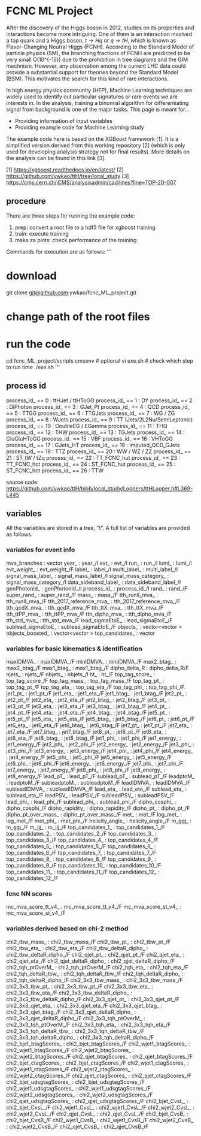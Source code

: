 # FCNC ML Project

After the discovery of the Higgs boson in 2012, studies on its properties and interactions become more intriguing.
One of them is an interaction involved a top quark and a Higgs boson, $t \to Hq$ or $q \to tH$, which is known as Flavor-Changing Neutral Higgs (FCNH).
According to the Standard Model of particle physics (SM),
the branching fractions of FCNH are predicted to be very small O(10^{-15}) due to the prohibition in tree diagrams and the GIM mechnism.
However, any observation among the current LHC data could provide a substantial support for theories beyond the Standard Model (BSM).
This motivates the search for this kind of rare interactions.

In high energy physics community (HEP), Machine Learning techniques are widely used to identify out particular signatures or rare events we are interests in.
In the analysis, training a binomial algorithm for differentiating signal from background is one of the major tasks.
This page is meant for...
- Providing information of input variables
- Providing example code for Machine Learning study

The example code here is based on the XGBoost framework [1].
It is a simplified version derived from this working repository [2] (which is only used for developing analysis strategy not for final results). 
More details on the analysis can be found in this link [3].

[1] https://xgboost.readthedocs.io/en/latest/
[2] https://github.com/ywkao/ttH/tree/local_study
[3] https://cms.cern.ch/iCMS/analysisadmin/cadilines?line=TOP-20-007

## procedure
There are three steps for running the example code:
1. prep: convert a root file to a hdf5 file for xgboost training 
2. train: execute training
3. make za plots: check performance of the training

Commands for execution are as follows:
'''
# download
git clone git@github.com:ywkao/fcnc_ML_project.git

# change path of the root files

# run the code
cd fcnc_ML_project/scripts
cmsenv # optional
vi exe.sh # check which step to run
time ./exe.sh
'''

## process id
process_id_ ==  0 : ttHJet / ttHToGG
process_id_ ==  1 : DY
process_id_ ==  2 : DiPhoton
process_id_ ==  3 : GJet_Pt
process_id_ ==  4 : QCD
process_id_ ==  5 : TTGG
process_id_ ==  6 : TTGJets
process_id_ ==  7 : WG / ZG
process_id_ ==  8 : WJets
process_id_ ==  9 : TT (Jets/2L2Nu/SemiLeptonic)
process_id_ == 10 : DoubleEG / EGamma
process_id_ == 11 : THQ
process_id_ == 12 : THW
process_id_ == 13 : TGJets
process_id_ == 14 : GluGluHToGG
process_id_ == 15 : VBF
process_id_ == 16 : VHToGG
process_id_ == 17 : GJets_HT
process_id_ == 18 : imputed_QCD_GJets
process_id_ == 19 : TTZ
process_id_ == 20 : WW / WZ / ZZ
process_id_ == 21 : ST_tW / tZq
process_id_ == 22 : TT_FCNC_hut
process_id_ == 23 : TT_FCNC_hct
process_id_ == 24 : ST_FCNC_hut
process_id_ == 25 : ST_FCNC_hct
process_id_ == 26 : TTW

source code: https://github.com/ywkao/ttH/blob/local_study/Loopers/ttHLooper.h#L369-L445

## variables
All the variables are stored in a tree, "t".
A full list of variables are provided as follows.

### variables for event info
mva_branches                : vector<string>
year_                       : year_/I
evt_                        : evt_/l
run_                        : run_/l
lumi_                       : lumi_/l
evt_weight_                 : evt_weight_/F
label_                      : label_/I
multi_label_                : multi_label_/I
signal_mass_label_          : signal_mass_label_/I
signal_mass_category_       : signal_mass_category_/I
data_sideband_label_        : data_sideband_label_/I
genPhotonId_                : genPhotonId_/I
process_id_                 : process_id_/I
rand_                       : rand_/F
super_rand_                 : super_rand_/F
mass_                       : mass_/F
tth_runII_mva_              : tth_runII_mva_/F
tth_2017_reference_mva_     : tth_2017_reference_mva_/F
tth_qcdX_mva_               : tth_qcdX_mva_/F
tth_ttX_mva_                : tth_ttX_mva_/F
tth_ttPP_mva_               : tth_ttPP_mva_/F
tth_dipho_mva_              : tth_dipho_mva_/F
tth_std_mva_                : tth_std_mva_/F
lead_sigmaEtoE_             : lead_sigmaEtoE_/F
sublead_sigmaEtoE_          : sublead_sigmaEtoE_/F
objects_                    : vector<vector<float> >
objects_boosted_            : vector<vector<float> >
top_candidates_             : vector<float>

### variables for basic kinematics & identification
maxIDMVA_                   : maxIDMVA_/F
minIDMVA_                   : minIDMVA_/F
max2_btag_                  : max2_btag_/F
max1_btag_                  : max1_btag_/F
dipho_delta_R               : dipho_delta_R/F
njets_                      : njets_/F
nbjets_                     : nbjets_/I
ht_                         : ht_/F
top_tag_score_              : top_tag_score_/F
top_tag_mass_               : top_tag_mass_/F
top_tag_pt_                 : top_tag_pt_/F
top_tag_eta_                : top_tag_eta_/F
top_tag_phi_                : top_tag_phi_/F
jet1_pt_                    : jet1_pt_/F
jet1_eta_                   : jet1_eta_/F
jet1_btag_                  : jet1_btag_/F
jet2_pt_                    : jet2_pt_/F
jet2_eta_                   : jet2_eta_/F
jet2_btag_                  : jet2_btag_/F
jet3_pt_                    : jet3_pt_/F
jet3_eta_                   : jet3_eta_/F
jet3_btag_                  : jet3_btag_/F
jet4_pt_                    : jet4_pt_/F
jet4_eta_                   : jet4_eta_/F
jet4_btag_                  : jet4_btag_/F
jet5_pt_                    : jet5_pt_/F
jet5_eta_                   : jet5_eta_/F
jet5_btag_                  : jet5_btag_/F
jet6_pt_                    : jet6_pt_/F
jet6_eta_                   : jet6_eta_/F
jet6_btag_                  : jet6_btag_/F
jet7_pt_                    : jet7_pt_/F
jet7_eta_                   : jet7_eta_/F
jet7_btag_                  : jet7_btag_/F
jet8_pt_                    : jet8_pt_/F
jet8_eta_                   : jet8_eta_/F
jet8_btag_                  : jet8_btag_/F
jet1_phi_                   : jet1_phi_/F
jet1_energy_                : jet1_energy_/F
jet2_phi_                   : jet2_phi_/F
jet2_energy_                : jet2_energy_/F
jet3_phi_                   : jet3_phi_/F
jet3_energy_                : jet3_energy_/F
jet4_phi_                   : jet4_phi_/F
jet4_energy_                : jet4_energy_/F
jet5_phi_                   : jet5_phi_/F
jet5_energy_                : jet5_energy_/F
jet6_phi_                   : jet6_phi_/F
jet6_energy_                : jet6_energy_/F
jet7_phi_                   : jet7_phi_/F
jet7_energy_                : jet7_energy_/F
jet8_phi_                   : jet8_phi_/F
jet8_energy_                : jet8_energy_/F
lead_pT_                    : lead_pT_/F
sublead_pT_                 : sublead_pT_/F
leadptoM_                   : leadptoM_/F
subleadptoM_                : subleadptoM_/F
leadIDMVA_                  : leadIDMVA_/F
subleadIDMVA_               : subleadIDMVA_/F
lead_eta_                   : lead_eta_/F
sublead_eta_                : sublead_eta_/F
leadPSV_                    : leadPSV_/F
subleadPSV_                 : subleadPSV_/F
lead_phi_                   : lead_phi_/F
sublead_phi_                : sublead_phi_/F
dipho_cosphi_               : dipho_cosphi_/F
dipho_rapidity_             : dipho_rapidity_/F
dipho_pt_                   : dipho_pt_/F
dipho_pt_over_mass_         : dipho_pt_over_mass_/F
met_                        : met_/F
log_met_                    : log_met_/F
met_phi_                    : met_phi_/F
helicity_angle_             : helicity_angle_/F
m_ggj_                      : m_ggj_/F
m_jjj_                      : m_jjj_/F
top_candidates_1_           : top_candidates_1_/F
top_candidates_2_           : top_candidates_2_/F
top_candidates_3_           : top_candidates_3_/F
top_candidates_4_           : top_candidates_4_/F
top_candidates_5_           : top_candidates_5_/F
top_candidates_6_           : top_candidates_6_/F
top_candidates_7_           : top_candidates_7_/F
top_candidates_8_           : top_candidates_8_/F
top_candidates_9_           : top_candidates_9_/F
top_candidates_10_          : top_candidates_10_/F
top_candidates_11_          : top_candidates_11_/F
top_candidates_12_          : top_candidates_12_/F

### fcnc NN scores
mc_mva_score_tt_v4_         : mc_mva_score_tt_v4_/F
mc_mva_score_st_v4_         : mc_mva_score_st_v4_/F

### variables derived based on chi-2 method
chi2_tbw_mass_              : chi2_tbw_mass_/F
chi2_tbw_pt_                : chi2_tbw_pt_/F
chi2_tbw_eta_               : chi2_tbw_eta_/F
chi2_tbw_deltaR_dipho_      : chi2_tbw_deltaR_dipho_/F
chi2_qjet_pt_               : chi2_qjet_pt_/F
chi2_qjet_eta_              : chi2_qjet_eta_/F
chi2_qjet_deltaR_dipho_     : chi2_qjet_deltaR_dipho_/F
chi2_tqh_ptOverM_           : chi2_tqh_ptOverM_/F
chi2_tqh_eta_               : chi2_tqh_eta_/F
chi2_tqh_deltaR_tbw_        : chi2_tqh_deltaR_tbw_/F
chi2_tqh_deltaR_dipho_      : chi2_tqh_deltaR_dipho_/F
chi2_3x3_tbw_mass_          : chi2_3x3_tbw_mass_/F
chi2_3x3_tbw_pt_            : chi2_3x3_tbw_pt_/F
chi2_3x3_tbw_eta_           : chi2_3x3_tbw_eta_/F
chi2_3x3_tbw_deltaR_dipho_  : chi2_3x3_tbw_deltaR_dipho_/F
chi2_3x3_qjet_pt_           : chi2_3x3_qjet_pt_/F
chi2_3x3_qjet_eta_          : chi2_3x3_qjet_eta_/F
chi2_3x3_qjet_btag_         : chi2_3x3_qjet_btag_/F
chi2_3x3_qjet_deltaR_dipho_ : chi2_3x3_qjet_deltaR_dipho_/F
chi2_3x3_tqh_ptOverM_       : chi2_3x3_tqh_ptOverM_/F
chi2_3x3_tqh_eta_           : chi2_3x3_tqh_eta_/F
chi2_3x3_tqh_deltaR_tbw_    : chi2_3x3_tqh_deltaR_tbw_/F
chi2_3x3_tqh_deltaR_dipho_  : chi2_3x3_tqh_deltaR_dipho_/F
chi2_bjet_btagScores_       : chi2_bjet_btagScores_/F
chi2_wjet1_btagScores_      : chi2_wjet1_btagScores_/F
chi2_wjet2_btagScores_      : chi2_wjet2_btagScores_/F
chi2_qjet_btagScores_       : chi2_qjet_btagScores_/F
chi2_bjet_ctagScores_       : chi2_bjet_ctagScores_/F
chi2_wjet1_ctagScores_      : chi2_wjet1_ctagScores_/F
chi2_wjet2_ctagScores_      : chi2_wjet2_ctagScores_/F
chi2_qjet_ctagScores_       : chi2_qjet_ctagScores_/F
chi2_bjet_udsgtagScores_    : chi2_bjet_udsgtagScores_/F
chi2_wjet1_udsgtagScores_   : chi2_wjet1_udsgtagScores_/F
chi2_wjet2_udsgtagScores_   : chi2_wjet2_udsgtagScores_/F
chi2_qjet_udsgtagScores_    : chi2_qjet_udsgtagScores_/F
chi2_bjet_CvsL_             : chi2_bjet_CvsL_/F
chi2_wjet1_CvsL_            : chi2_wjet1_CvsL_/F
chi2_wjet2_CvsL_            : chi2_wjet2_CvsL_/F
chi2_qjet_CvsL_             : chi2_qjet_CvsL_/F
chi2_bjet_CvsB_             : chi2_bjet_CvsB_/F
chi2_wjet1_CvsB_            : chi2_wjet1_CvsB_/F
chi2_wjet2_CvsB_            : chi2_wjet2_CvsB_/F
chi2_qjet_CvsB_             : chi2_qjet_CvsB_/F
